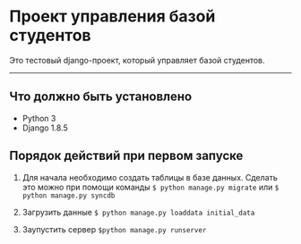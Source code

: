 Проект управления базой студентов
===================


Это тестовый django-проект, который управляет базой студентов. 

----------


Что должно быть установлено
-------------

* Python 3
* Django 1.8.5
 
 Порядок действий при первом запуске
-------------

1. Для начала необходимо создать таблицы в базе данных. Сделать это можно при помощи  команды 
  `$ python manage.py migrate` 
  или 
  `$ python manage.py syncdb`

2. Загрузить данные 
  `$ python manage.py loaddata initial_data`
3. Заупустить сервер 
  `$python manage.py runserver`
